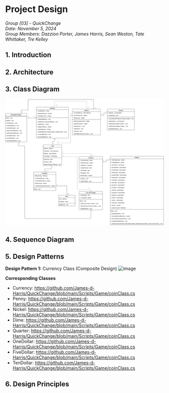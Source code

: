 # Project Design
*Group [03] - QuickChange*\
*Date: November 5, 2024*\
*Group Members: Dazzion Porter, James Harris, Sean Weston, Tate Whittaker, Tre Kelley*

## 1. Introduction

## 2. Architecture

## 3. Class Diagram

![image](https://github.com/James-d-Harris/QuickChange/blob/D5-design/images/D5UMLClassDiagram.png)

## 4. Sequence Diagram

## 5. Design Patterns
**Design Pattern 1:** Currency Class (Composite Design)
  ![image](https://github.com/user-attachments/assets/574e99b5-c2d5-4a81-aa95-ebf4286892ab)

  **Corresponding Classes**
- Currency: https://github.com/James-d-Harris/QuickChange/blob/main/Scripts/Game/coinClass.cs
- Penny: https://github.com/James-d-Harris/QuickChange/blob/main/Scripts/Game/coinClass.cs
- Nickel: https://github.com/James-d-Harris/QuickChange/blob/main/Scripts/Game/coinClass.cs
- Dime: https://github.com/James-d-Harris/QuickChange/blob/main/Scripts/Game/coinClass.cs
- Quarter: https://github.com/James-d-Harris/QuickChange/blob/main/Scripts/Game/coinClass.cs
- OneDollar: https://github.com/James-d-Harris/QuickChange/blob/main/Scripts/Game/coinClass.cs
- FiveDollar: https://github.com/James-d-Harris/QuickChange/blob/main/Scripts/Game/coinClass.cs
- TenDollar: https://github.com/James-d-Harris/QuickChange/blob/main/Scripts/Game/coinClass.cs

## 6. Design Principles
